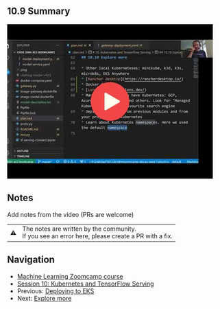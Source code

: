 ## 10.9 Summary

<a href="https://www.youtube.com/watch?v=J5LMRTIu4jY&list=PL3MmuxUbc_hIhxl5Ji8t4O6lPAOpHaCLR"><img src="images/thumbnail-10-09.jpg"></a>


## Notes

Add notes from the video (PRs are welcome)


<table>
   <tr>
      <td>⚠️</td>
      <td>
         The notes are written by the community. <br>
         If you see an error here, please create a PR with a fix.
      </td>
   </tr>
</table>


## Navigation

* [Machine Learning Zoomcamp course](../)
* [Session 10: Kubernetes and TensorFlow Serving](./)
* Previous: [Deploying to EKS](08-eks.md)
* Next: [Explore more](10-explore-more.md)